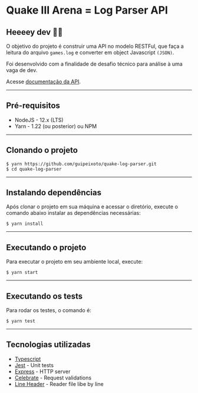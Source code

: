 # Quake III Arena = Log Parser API

## Heeeey dev 👨‍💻

O objetivo do projeto é construir uma API no modelo RESTFul, que faça a leitura do arquivo `games.log` e converter em object Javascript `(JSON)`.

Foi desenvolvido com a finalidade de desafio técnico para análise à uma vaga de dev.

Acesse [documentação da API](https://q3a-api-parser.netlify.app/).

---

## Pré-requisitos

* NodeJS - 12.x (LTS)
* Yarn - 1.22 (ou posterior) ou NPM

---

## Clonando o projeto
```console
$ yarn https://github.com/guipeixoto/quake-log-parser.git
$ cd quake-log-parser
```

---

## Instalando dependências
Após clonar o projeto em sua máquina e acessar o diretório, execute o comando abaixo instalar as dependências necessárias:
```console
$ yarn install
```

---

## Executando o projeto
Para executar o projeto em seu ambiente local, execute:
```console
$ yarn start
```

---

## Executando os tests
Para rodar os testes, o comando é:
```console
$ yarn test
```

---

## Tecnologias utilizadas

* [Typescript](https://www.typescriptlang.org/)
* [Jest](https://jestjs.io/) - Unit tests
* [Express](https://expressjs.com/pt-br/) - HTTP server
* [Celebrate](https://github.com/arb/celebrate) - Request validations
* [Line Header](https://github.com/nickewing/line-reader) - Reader file libe by line
